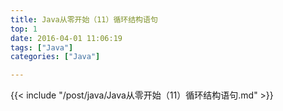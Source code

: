 ```yaml
---
title: Java从零开始（11）循环结构语句
top: 1
date: 2016-04-01 11:06:19
tags: ["Java"]
categories: ["Java"]

---
```

{{< include "/post/java/Java从零开始（11）循环结构语句.md" >}}